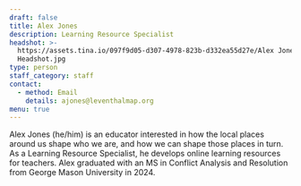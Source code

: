 ```yaml
---
draft: false
title: Alex Jones
description: Learning Resource Specialist
headshot: >-
  https://assets.tina.io/097f9d05-d307-4978-823b-d332ea55d27e/Alex Jones
  Headshot.jpg
type: person
staff_category: staff
contact:
  - method: Email
    details: ajones@leventhalmap.org
menu: true
---
```


Alex Jones (he/him) is an educator interested in how the local places around us shape who we are, and how we can shape those places in turn. As a Learning Resource Specialist, he develops online learning resources for teachers. Alex graduated with an MS in Conflict Analysis and Resolution from George Mason University in 2024.
